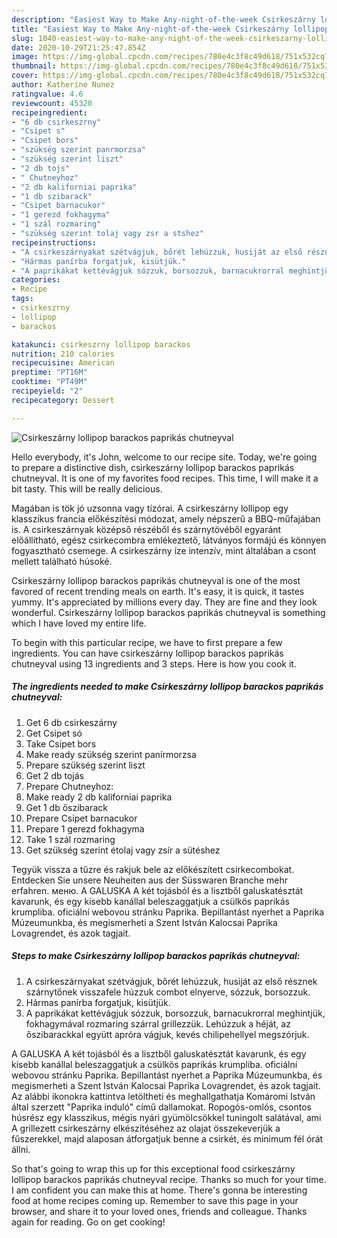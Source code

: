 ```yaml
---
description: "Easiest Way to Make Any-night-of-the-week Csirkeszárny lollipop barackos paprikás chutneyval"
title: "Easiest Way to Make Any-night-of-the-week Csirkeszárny lollipop barackos paprikás chutneyval"
slug: 1040-easiest-way-to-make-any-night-of-the-week-csirkeszarny-lollipop-barackos-paprikas-chutneyval
date: 2020-10-29T21:25:47.854Z
image: https://img-global.cpcdn.com/recipes/780e4c3f8c49d618/751x532cq70/csirkeszarny-lollipop-barackos-paprikas-chutneyval-recept-foto.jpg
thumbnail: https://img-global.cpcdn.com/recipes/780e4c3f8c49d618/751x532cq70/csirkeszarny-lollipop-barackos-paprikas-chutneyval-recept-foto.jpg
cover: https://img-global.cpcdn.com/recipes/780e4c3f8c49d618/751x532cq70/csirkeszarny-lollipop-barackos-paprikas-chutneyval-recept-foto.jpg
author: Katherine Nunez
ratingvalue: 4.6
reviewcount: 45320
recipeingredient:
- "6 db csirkeszrny"
- "Csipet s"
- "Csipet bors"
- "szükség szerint panrmorzsa"
- "szükség szerint liszt"
- "2 db tojs"
- " Chutneyhoz"
- "2 db kaliforniai paprika"
- "1 db szibarack"
- "Csipet barnacukor"
- "1 gerezd fokhagyma"
- "1 szál rozmaring"
- "szükség szerint tolaj vagy zsr a stshez"
recipeinstructions:
- "A csirkeszárnyakat szétvágjuk, bőrét lehúzzuk, husiját az első résznek szárnytőnek visszafele húzzuk combot elnyerve, sózzuk, borsozzuk."
- "Hármas panírba forgatjuk, kisütjük."
- "A paprikákat kettévágjuk sózzuk, borsozzuk, barnacukrorral meghintjük, fokhagymával rozmaring szárral grillezzük. Lehúzzuk a héját, az őszibarackkal együtt apróra vágjuk, kevés chilipehellyel megszórjuk."
categories:
- Recipe
tags:
- csirkeszrny
- lollipop
- barackos

katakunci: csirkeszrny lollipop barackos 
nutrition: 210 calories
recipecuisine: American
preptime: "PT16M"
cooktime: "PT49M"
recipeyield: "2"
recipecategory: Dessert

---
```



![Csirkeszárny lollipop barackos paprikás chutneyval](https://img-global.cpcdn.com/recipes/780e4c3f8c49d618/751x532cq70/csirkeszarny-lollipop-barackos-paprikas-chutneyval-recept-foto.jpg)

Hello everybody, it's John, welcome to our recipe site. Today, we're going to prepare a distinctive dish, csirkeszárny lollipop barackos paprikás chutneyval. It is one of my favorites food recipes. This time, I will make it a bit tasty. This will be really delicious.

Magában is tök jó uzsonna vagy tízórai. A csirkeszárny lollipop egy klasszikus francia előkészítési módozat, amely népszerű a BBQ-műfajában is. A csirkeszárnyak középső részéből és szárnytövéből egyaránt előállítható, egész csirkecombra emlékeztető, látványos formájú és könnyen fogyasztható csemege. A csirkeszárny íze intenzív, mint általában a csont mellett található húsoké.

Csirkeszárny lollipop barackos paprikás chutneyval is one of the most favored of recent trending meals on earth. It's easy, it is quick, it tastes yummy. It's appreciated by millions every day. They are fine and they look wonderful. Csirkeszárny lollipop barackos paprikás chutneyval is something which I have loved my entire life.


To begin with this particular recipe, we have to first prepare a few ingredients. You can have csirkeszárny lollipop barackos paprikás chutneyval using 13 ingredients and 3 steps. Here is how you cook it.

<!--inarticleads1-->

##### The ingredients needed to make Csirkeszárny lollipop barackos paprikás chutneyval:

1. Get 6 db csirkeszárny
1. Get Csipet só
1. Take Csipet bors
1. Make ready szükség szerint panírmorzsa
1. Prepare szükség szerint liszt
1. Get 2 db tojás
1. Prepare  Chutneyhoz:
1. Make ready 2 db kaliforniai paprika
1. Get 1 db őszibarack
1. Prepare Csipet barnacukor
1. Prepare 1 gerezd fokhagyma
1. Take 1 szál rozmaring
1. Get szükség szerint étolaj vagy zsír a sütéshez


Tegyük vissza a tűzre és rakjuk bele az előkészített csirkecombokat. Entdecken Sie unsere Neuheiten aus der Süsswaren Branche mehr erfahren. меню. A GALUSKA A két tojásból és a lisztből galuskatésztát kavarunk, és egy kisebb kanállal beleszaggatjuk a csülkös paprikás krumpliba. oficiální webovou stránku Paprika. Bepillantást nyerhet a Paprika Múzeumunkba, és megismerheti a Szent István Kalocsai Paprika Lovagrendet, és azok tagjait. 

<!--inarticleads2-->

##### Steps to make Csirkeszárny lollipop barackos paprikás chutneyval:

1. A csirkeszárnyakat szétvágjuk, bőrét lehúzzuk, husiját az első résznek szárnytőnek visszafele húzzuk combot elnyerve, sózzuk, borsozzuk.
1. Hármas panírba forgatjuk, kisütjük.
1. A paprikákat kettévágjuk sózzuk, borsozzuk, barnacukrorral meghintjük, fokhagymával rozmaring szárral grillezzük. Lehúzzuk a héját, az őszibarackkal együtt apróra vágjuk, kevés chilipehellyel megszórjuk.


A GALUSKA A két tojásból és a lisztből galuskatésztát kavarunk, és egy kisebb kanállal beleszaggatjuk a csülkös paprikás krumpliba. oficiální webovou stránku Paprika. Bepillantást nyerhet a Paprika Múzeumunkba, és megismerheti a Szent István Kalocsai Paprika Lovagrendet, és azok tagjait. Az alábbi ikonokra kattintva letöltheti és meghallgathatja Komáromi István által szerzett &#34;Paprika induló&#34; című dallamokat. Ropogós-omlós, csontos húsrész egy klasszikus, mégis nyári gyümölcsökkel tuningolt salátával, ami A grillezett csirkeszárny elkészítéséhez az olajat összekeverjük a fűszerekkel, majd alaposan átforgatjuk benne a csirkét, és minimum fél órát állni. 

So that's going to wrap this up for this exceptional food csirkeszárny lollipop barackos paprikás chutneyval recipe. Thanks so much for your time. I am confident you can make this at home. There's gonna be interesting food at home recipes coming up. Remember to save this page in your browser, and share it to your loved ones, friends and colleague. Thanks again for reading. Go on get cooking!
